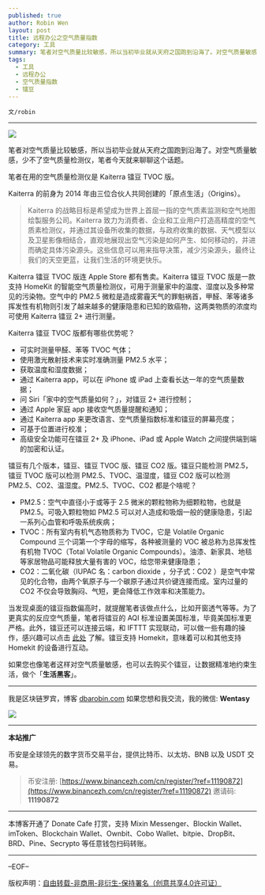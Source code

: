 ```yaml
---
published: true
author: Robin Wen
layout: post
title: 远程办公之空气质量指数
category: 工具
summary: 笔者对空气质量比较敏感，所以当初毕业就从天府之国跑到沿海了。对空气质量敏感，少不了空气质量检测仪，笔者今天就来聊聊这个话题。笔者在用的空气质量检测仪是 Kaiterra 镭豆 TVOC 版。Kaiterra 的前身为 2014 年由三位合伙人共同创建的「原点生活」（Origins）。如果您也像笔者这样对空气质量敏感，也可以去购买个镭豆，让数据精准地约束生活，做个「生活黑客」。
tags:
  - 工具
  - 远程办公
  - 空气质量指数
  - 镭豆
---
```


`文/robin`

***

![](https://cdn.dbarobin.com/l5of4wo.png)

笔者对空气质量比较敏感，所以当初毕业就从天府之国跑到沿海了。对空气质量敏感，少不了空气质量检测仪，笔者今天就来聊聊这个话题。

笔者在用的空气质量检测仪是 Kaiterra 镭豆 TVOC 版。

Kaiterra 的前身为 2014 年由三位合伙人共同创建的「原点生活」（Origins）。

> Kaiterra 的战略目标是希望成为世界上首屈一指的空气质素监测和空气地图绘製服务公司。Kaiterra 致力为消费者、企业和工业用户打造高精度的空气质素检测仪，并通过其设备所收集的数据，与政府收集的数据、天气模型以及卫星影像相结合，直观地展现出空气污染是如何产生、如何移动的，并进而确定具体污染源头。这些信息可以用来指导决策，减少污染源头，最终让我们的天空更蓝，让我们生活的环境更快乐。

Kaiterra 镭豆 TVOC 版连 Apple Store 都有售卖。Kaiterra 镭豆 TVOC 版是一款支持 HomeKit 的智能空气质量检测仪，可用于测量家中的温度、湿度以及多种常见的污染物。空气中的 PM2.5 微粒是造成雾霾天气的罪魁祸首，甲醛、苯等诸多挥发性有机物则引发了越来越多的健康隐患和已知的致癌物，这两类物质的浓度均可使用 Kaiterra 镭豆 2+ 进行测量。

Kaiterra 镭豆 TVOC 版都有哪些优势呢？

* 可实时测量甲醛、苯等 TVOC 气体；
* 使用激光散射技术来实时准确测量 PM2.5 水平；
* 获取温度和湿度数据；
* 通过 Kaiterra app，可以在 iPhone 或 iPad 上查看长达一年的空气质量数据；
* 问 Siri「家中的空气质量如何？」，对镭豆 2+ 进行控制；
* 通过 Apple 家庭 app 接收空气质量提醒和通知；
* 通过 Kaiterra app 来更改语言、空气质量指数标准和镭豆的屏幕亮度；
* 可基于位置进行校准；
* 高级安全功能可在镭豆 2+ 及 iPhone、iPad 或 Apple Watch 之间提供端到端的加密和认证。

镭豆有几个版本，镭豆、镭豆 TVOC 版、镭豆 CO2 版。镭豆只能检测 PM2.5，镭豆 TVOC 版可以检测 PM2.5、TVOC、温湿度，镭豆 CO2 版可以检测 PM2.5、CO2、温湿度。PM2.5、TVOC、CO2 都是个啥呢？

* PM2.5：空气中直径小于或等于 2.5 微米的颗粒物称为细颗粒物，也就是 PM2.5。可吸入颗粒物如 PM2.5 可以对人造成和吸烟一般的健康隐患，引起一系列心血管和呼吸系统疾病；
* TVOC：所有室内有机气态物质称为 TVOC，它是 Volatile Organic Compound 三个词第一个字母的缩写，各种被测量的 VOC 被总称为总挥发性有机物 TVOC（Total Volatile Organic Compounds）。油漆、新家具、地毯等家居物品可能释放大量有害的 VOC，给您带来健康隐患；
* CO2：二氧化碳（IUPAC 名：carbon dioxide ，分子式：CO2 ）是空气中常见的化合物，由两个氧原子与一个碳原子通过共价键连接而成。室内过量的 CO2 不仅会导致胸闷、气短，更会降低工作效率和决策能力。

当发现桌面的镭豆指数偏高时，就提醒笔者该做点什么，比如开窗透气等等。为了更真实的反应空气质量，笔者将镭豆的 AQI 标准设置美国标准，毕竟美国标准更严格。此外，镭豆还可以连接云端，和 IFTTT 实现联动，可以做一些有趣的操作，感兴趣可以点击 [此处](https://ifttt.com/kaiterra) 了解。镭豆支持 Homekit，意味着可以和其他支持 Homekit 的设备进行互动。

如果您也像笔者这样对空气质量敏感，也可以去购买个镭豆，让数据精准地约束生活，做个「**生活黑客**」。

***

我是区块链罗宾，博客 [dbarobin.com](https://dbarobin.com/)
如果您想和我交流，我的微信: **Wentasy**

![](https://cdn.dbarobin.com/v4yywe2.png)

***

**本站推广**

币安是全球领先的数字货币交易平台，提供比特币、以太坊、BNB 以及 USDT 交易。

> 币安注册: [https://www.binancezh.com/cn/register/?ref=11190872](https://www.binancezh.com/cn/register/?ref=11190872)
> 邀请码: **11190872**

***

本博客开通了 Donate Cafe 打赏，支持 Mixin Messenger、Blockin Wallet、imToken、Blockchain Wallet、Ownbit、Cobo Wallet、bitpie、DropBit、BRD、Pine、Secrypto 等任意钱包扫码转账。

<center>
    <div class="--donate-button"
         data-button-id="f8b9df0d-af9a-460d-8258-d3f435445075"
    ></div>
</center>

***

–EOF–

版权声明：[自由转载-非商用-非衍生-保持署名（创意共享4.0许可证）](http://creativecommons.org/licenses/by-nc-nd/4.0/deed.zh)